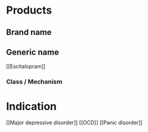 # Products

## Brand name


## Generic name
[[Escitalopram]]

### Class / Mechanism


# Indication
[[Major depressive disorder]]
[[OCD]]
[[Panic disorder]]